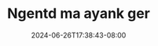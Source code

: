 --- 
title: "Ngentd ma ayank ger"
description: "video   Ngentd ma ayank ger simontok durasi panjang terbaru"
date: 2024-06-26T17:38:43-08:00
file_code: "rpmmmxzat6d0"
draft: false
cover: "8oaemsg0hji221mx.jpg"
tags: ["Ngentd", "ayank", "ger", "bokep-indo", "bokep-viral", "bokep-ig"]
length: 442
fld_id: "1398454"
foldername: "ABG random mantap"
categories: ["ABG random mantap"]
views: 178
---